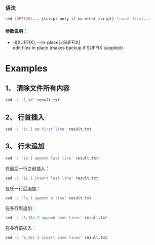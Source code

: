 ### 语法
```sh
sed [OPTION]... {script-only-if-no-other-script} [input-file]...
```
#### 参数说明：
* -i\[SUFFIX], --in-place\[=SUFFIX]  
  edit files in place (makes backup if SUFFIX supplied)  


# Examples
## 1、 清除文件所有内容
```sh
sed -i '1,$d' result.txt
```

## 2、 行首插入
```sh
sed -i '1i I am first line' result.txt
```

## 3、 行末追加
```sh
sed -i '$a I append last line' result.txt
```
在最后一行之前插入：  
```sh
sed -i '$i I insert last line' result.txt
```
在任一行后追加：  
```sh
sed -i '5a I append a line' result.txt
```
在多行后追加：  
```sh
sed -i '8,10a I append some lines' result.txt
```
在多行前插入：  
```sh
sed -i '8,10i I insert some lines' result.txt
```
